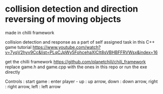 # collision detection and direction reversing of moving objects
made in chilli framework

collision detection and response as a part of self assigned task in this C++ game tutorial https://www.youtube.com/watch?v=7yqV2hyv9Cc&list=PLqCJpWy5FohcehaXlCIt8sVBHBFFRVWsx&index=16

get the chilli framework https://github.com/planetchili/chili_framework
replace game.h and game.cpp with the ones in this repo or run the exe directly

Controls : 
start game : enter
player - up : up arrow, down : down arrow, right : right arrow, left : left arrow
